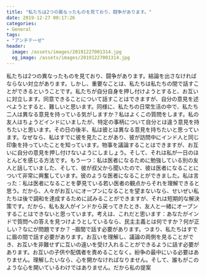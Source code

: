 ```yaml
---
title: "私たちは2つの異なったものを見ており、闘争があります。"
date: 2019-12-27 00:17:26
categories:
- General
tags:
- "アンチテーゼ"
header:
  image: /assets/images/20191227001314.jpg
  og_image: /assets/images/20191227001314.jpg
---
```


私たちは2つの異なったものを見ており、闘争があります。結論を出さなければならない対立があります。しかし、重要なことは、私たちは私たちの間で話すことができるということです。私たちが自分自身を押し付けようとすると、お互いに対立します。同意できることについて話すことはできますが、自分の意見を述べようとすると、難しいと思います。同様に、私たちの日常生活の中で、私たち二人は異なる意見を持っている気がしますか？私はよくこの質問をします。私の友人はちょうどインドにいましたが、特定の事柄について自分とは違う意見を持ちたいと思います。その日の後半、私は彼とは異なる意見を持ちたいと思っています。なぜなら、私はすでに彼を見たことがあり、彼が訪問中にインド人と同じ印象を持っていたことを知っています。物事を議論することはできますが、お互いに自分の意見を押し付けないようにしましょう。そして、それは私が一日のほとんどを感じる方法です。もう一つ：私は医者になるために勉強している別の友人と話していました、そして、彼が叔父から聞いたので、彼は医者になることについて非常に興奮しています。彼のような医者になることができました。私は言った：私は医者になることを夢見ている若い医者の観点からそれを理解できると思う。だから、人々がお互いにオープンになることを望まないなら、せいぜい私たちは後で調和を達成するために試みることができますが、それは短期的な解決策です。だから、私も友人がインドから戻ってきたとき、友人と一緒にオープンすることはできないと思っています。考えは、これだと思います：あなたがインドで質問への答えを見つけようとしているなら、民主主義とは何ですか？何が正しい？なにが問題ですか？ –眉間で話す必要があります。つまり、私たちはすでに眉の間で話す必要があります。お互いを理解し、議論の両側を見ることができ、お互いを非難せずに互いの違いを受け入れることができるように話す必要があります。お互いの子供や配偶者を責めることなく。紛争の最中にいる必要はありません。理解したいなら、心を開かなければなりません。そして、誰もがこのような心を開いているわけではありません。だから私の提案
